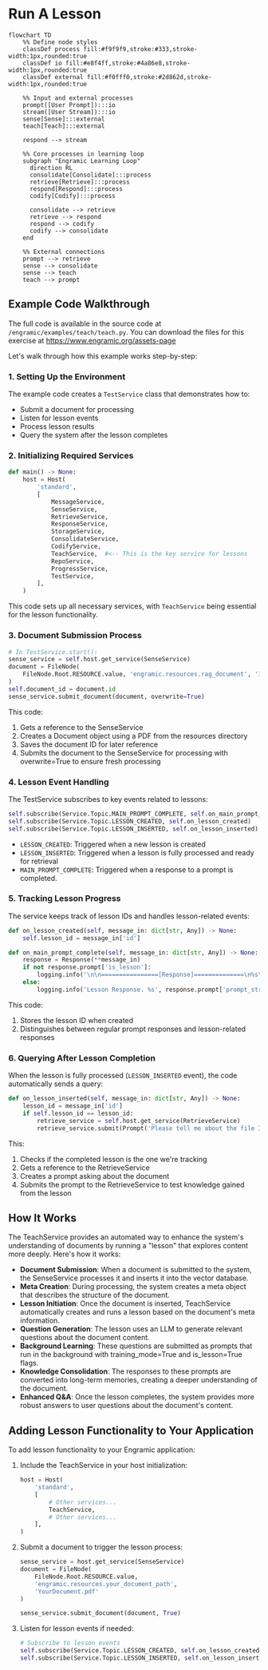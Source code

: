 # Run A Lesson

```mermaid
flowchart TD
    %% Define node styles
    classDef process fill:#f9f9f9,stroke:#333,stroke-width:1px,rounded:true
    classDef io fill:#e8f4ff,stroke:#4a86e8,stroke-width:1px,rounded:true
    classDef external fill:#f0fff0,stroke:#2d862d,stroke-width:1px,rounded:true
    
    %% Input and external processes
    prompt([User Prompt]):::io
    stream([User Stream]):::io
    sense[Sense]:::external
    teach[Teach]:::external
    
    respond --> stream

    %% Core processes in learning loop
    subgraph "Engramic Learning Loop"
      direction RL
      consolidate[Consolidate]:::process
      retrieve[Retrieve]:::process
      respond[Respond]:::process
      codify[Codify]:::process
      
      consolidate --> retrieve
      retrieve --> respond
      respond --> codify
      codify --> consolidate
    end
    
    %% External connections
    prompt --> retrieve
    sense --> consolidate
    sense --> teach
    teach --> prompt
```

## Example Code Walkthrough

The full code is available in the source code at `/engramic/examples/teach/teach.py`. 
You can download the files for this exercise at https://www.engramic.org/assets-page

Let's walk through how this example works step-by-step:

### 1. Setting Up the Environment

The example code creates a `TestService` class that demonstrates how to:
- Submit a document for processing
- Listen for lesson events
- Process lesson results
- Query the system after the lesson completes

### 2. Initializing Required Services

```python
def main() -> None:
    host = Host(
        'standard',
        [
            MessageService,
            SenseService,
            RetrieveService,
            ResponseService,
            StorageService,
            ConsolidateService,
            CodifyService,
            TeachService,  #<-- This is the key service for lessons
            RepoService,
            ProgressService,
            TestService,
        ],
    )
```

This code sets up all necessary services, with `TeachService` being essential for the lesson functionality.

### 3. Document Submission Process

```python
# In TestService.start():
sense_service = self.host.get_service(SenseService)
document = FileNode(
    FileNode.Root.RESOURCE.value, 'engramic.resources.rag_document', 'IntroductiontoQuantumNetworking.pdf'
)
self.document_id = document.id
sense_service.submit_document(document, overwrite=True)
```

This code:

1. Gets a reference to the SenseService
2. Creates a Document object using a PDF from the resources directory
3. Saves the document ID for later reference
4. Submits the document to the SenseService for processing with overwrite=True to ensure fresh processing

### 4. Lesson Event Handling

The TestService subscribes to key events related to lessons:

```python
self.subscribe(Service.Topic.MAIN_PROMPT_COMPLETE, self.on_main_prompt_complete)
self.subscribe(Service.Topic.LESSON_CREATED, self.on_lesson_created)
self.subscribe(Service.Topic.LESSON_INSERTED, self.on_lesson_inserted)
```

- `LESSON_CREATED`: Triggered when a new lesson is created
- `LESSON_INSERTED`: Triggered when a lesson is fully processed and ready for retrieval
- `MAIN_PROMPT_COMPLETE`: Triggered when a response to a prompt is completed.

### 5. Tracking Lesson Progress

The service keeps track of lesson IDs and handles lesson-related events:

```python
def on_lesson_created(self, message_in: dict[str, Any]) -> None:
    self.lesson_id = message_in['id']

def on_main_prompt_complete(self, message_in: dict[str, Any]) -> None:
    response = Response(**message_in)
    if not response.prompt['is_lesson']:
        logging.info('\n\n================[Response]==============\n%s\n\n', response.response)
    else:
        logging.info('Lesson Response. %s', response.prompt['prompt_str'])
```

This code:
1. Stores the lesson ID when created
2. Distinguishes between regular prompt responses and lesson-related responses

### 6. Querying After Lesson Completion

When the lesson is fully processed (`LESSON_INSERTED` event), the code automatically sends a query:

```python
def on_lesson_inserted(self, message_in: dict[str, Any]) -> None:
    lesson_id = message_in['id']
    if self.lesson_id == lesson_id:
        retrieve_service = self.host.get_service(RetrieveService)
        retrieve_service.submit(Prompt('Please tell me about the file IntroductiontoQuantumNetworking.pdf'))
```

This:
1. Checks if the completed lesson is the one we're tracking
2. Gets a reference to the RetrieveService
3. Creates a prompt asking about the document
4. Submits the prompt to the RetrieveService to test knowledge gained from the lesson

## How It Works

The TeachService provides an automated way to enhance the system's understanding of documents by running a "lesson" that explores content more deeply. Here's how it works:

- **Document Submission**: When a document is submitted to the system, the SenseService processes it and inserts it into the vector database.
- **Meta Creation**: During processing, the system creates a meta object that describes the structure of the document.
- **Lesson Initiation**: Once the document is inserted, TeachService automatically creates and runs a lesson based on the document's meta information.
- **Question Generation**: The lesson uses an LLM to generate relevant questions about the document content.
- **Background Learning**: These questions are submitted as prompts that run in the background with training_mode=True and is_lesson=True flags.
- **Knowledge Consolidation**: The responses to these prompts are converted into long-term memories, creating a deeper understanding of the document.
- **Enhanced Q&A**: Once the lesson completes, the system provides more robust answers to user questions about the document's content.

## Adding Lesson Functionality to Your Application

To add lesson functionality to your Engramic application:

1. Include the TeachService in your host initialization:

    ```python
    host = Host(
        'standard',
        [
            # Other services...
            TeachService,
            # Other services...
        ],
    )
    ```

2. Submit a document to trigger the lesson process:

    ```python
    sense_service = host.get_service(SenseService)
    document = FileNode(
        FileNode.Root.RESOURCE.value, 
        'engramic.resources.your_document_path', 
        'YourDocument.pdf'
    )

    sense_service.submit_document(document, True)
    ```

3. Listen for lesson events if needed:

    ```python
    # Subscribe to lesson events
    self.subscribe(Service.Topic.LESSON_CREATED, self.on_lesson_created)
    self.subscribe(Service.Topic.LESSON_INSERTED, self.on_lesson_inserted)
    ```